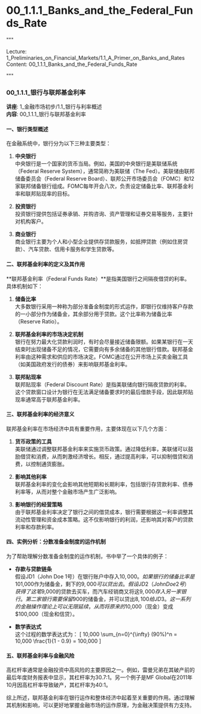 # 00_1.1.1_Banks_and_the_Federal_Funds_Rate

"""

Lecture: 1_Preliminaries_on_Financial_Markets/1.1_A_Primer_on_Banks_and_Rates
Content: 00_1.1.1_Banks_and_the_Federal_Funds_Rate

"""

### 00_1.1.1_银行与联邦基金利率

**讲座**: 1_金融市场初步/1.1_银行与利率概述  
**内容**: 00_1.1.1_银行与联邦基金利率  

#### 一、银行类型概述

在金融系统中，银行分为以下三种主要类型：

1. **中央银行**  
中央银行是一个国家的货币当局。例如，美国的中央银行是美联储系统（Federal Reserve System），通常简称为美联储（The Fed）。美联储由联邦储备委员会（Federal Reserve Board）、联邦公开市场委员会（FOMC）和12家联邦储备银行组成。FOMC每年开会八次，负责设定储备比率、联邦基金利率和联邦贴现率的目标。

2. **投资银行**  
投资银行提供包括证券承销、并购咨询、资产管理和证券交易等服务，主要针对机构客户。

3. **商业银行**  
商业银行主要为个人和小型企业提供存贷款服务，如抵押贷款（例如住房贷款）、汽车贷款、信用卡服务和学生贷款等。

#### 二、联邦基金利率的定义及其作用

**联邦基金利率（Federal Funds Rate）**是指美国银行之间隔夜借贷的利率。具体机制如下：

1. **储备比率**  
大多数银行采用一种称为部分准备金制度的形式运作，即银行仅维持客户存款的一小部分作为储备金，其余部分用于贷款。这个比率称为储备比率（Reserve Ratio）。

2. **联邦基金利率的市场决定机制**  
银行在努力最大化贷款利润时，有时会尽量接近储备限额。如果某银行在一天结束时出现储备不足的情况，它需要向有多余储备的其他银行借款。联邦基金利率由这种需求和供应的市场决定。FOMC通过在公开市场上买卖金融工具（如美国政府发行的债券）来影响联邦基金利率。

3. **联邦贴现率**  
联邦贴现率（Federal Discount Rate）是指美联储向银行隔夜贷款的利率。这个贷款窗口设计为银行在无法满足储备要求时的最后借款手段，因此联邦贴现率通常高于联邦基金利率。

#### 三、联邦基金利率的经济意义

联邦基金利率在市场经济中具有重要作用，主要体现在以下几个方面：

1. **货币政策的工具**  
美联储通过调整联邦基金利率来实施货币政策。通过降低利率，美联储可以鼓励借贷和消费，从而刺激经济增长。相反，通过提高利率，可以抑制借贷和消费，以控制通货膨胀。

2. **影响其他利率**  
联邦基金利率的变化会影响其他短期和长期利率，包括银行存贷款利率、债券利率等，从而对整个金融市场产生广泛影响。

3. **影响银行的经营策略**  
由于联邦基金利率决定了银行之间的借贷成本，银行需要根据这一利率调整其流动性管理和资金成本策略。这不仅影响银行的利润，还影响其对客户的贷款利率和存款利率。

#### 四、实例分析：分数准备金制度的运作机制

为了帮助理解分数准备金制度的运作机制，书中举了一个具体的例子：

- **存款与贷款链条**  
假设JD1（John Doe 1号）在银行账户中存入$10,000。如果银行的储备比率是10%，那么银行只需要保留$1,000作为储备金，剩下的$9,000可以贷出去。假设JD2（John Doe 2号）获得了这笔$9,000的贷款去买车，而汽车经销商又将这$9,000存入另一家银行。第二家银行需要保留$900的储备金，并可以贷出$8,100给JD3。这一系列的金融操作理论上可以无限延续，从而将原来的$10,000（现金）变成$100,000（现金和信贷）。

- **数学表达式**  
这个过程的数学表达式为：
\[ 10,000 \sum_{n=0}^{\infty} (90%)^n = 10,000 \frac{1}{1 - 0.9} = 100,000 \]

#### 五、联邦基金利率与金融风险

高杠杆率通常是金融投资中高风险的主要原因之一。例如，雷曼兄弟在其破产前的最后年度财务报表中显示，其杠杆率为30.7:1。另一个例子是MF Global在2011年10月因高杠杆率导致破产，其杠杆率为40:1。

综上所述，联邦基金利率在银行运作和整体经济中起着至关重要的作用。通过理解其机制和影响，可以更好地掌握金融市场的运作原理，为金融决策提供有力支持。